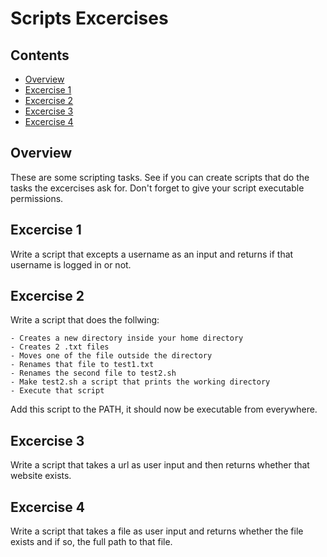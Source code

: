 # Scripts Excercises

<!--TOC_START-->
## Contents
- [Overview](#overview)
- [Excercise 1](#excercise-1)
- [Excercise 2](#excercise-2)
- [Excercise 3](#excercise-3)
- [Excercise 4](#excercise-4)

<!--TOC_END-->
## Overview
These are some scripting tasks. 
See if you can create scripts that do the tasks the excercises ask for. 
Don't forget to give your script executable permissions.

## Excercise 1
Write a script that excepts a username as an input and returns if that username is logged in or not.

## Excercise 2
Write a script that does the follwing:
    
    - Creates a new directory inside your home directory
    - Creates 2 .txt files
    - Moves one of the file outside the directory
    - Renames that file to test1.txt
    - Renames the second file to test2.sh
    - Make test2.sh a script that prints the working directory
    - Execute that script

Add this script to the PATH, it should now be executable from everywhere.

## Excercise 3
Write a script that takes a url as user input and then returns whether that website exists.

## Excercise 4
Write a script that takes a file as user input and returns whether the file exists and if so, the full path to that file.
